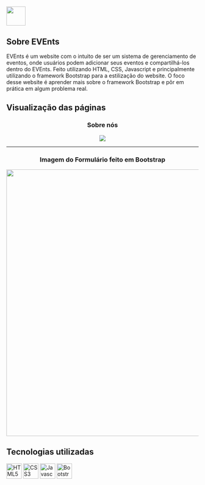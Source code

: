 # <img src="https://luizhcunha.github.io/bootstrap-esbam-project/assets/images/logo-svg.svg" width="50"/>
## Sobre EVEnts
EVEnts é um website com o intuito de ser um sistema de gerenciamento de eventos, onde usuários podem adicionar seus eventos e compartilhá-los dentro do EVEnts.
Feito utilizando HTML, CSS, Javascript e principalmente utilizando o framework Bootstrap para a estilização do website.
O foco desse website é aprender mais sobre o framework Bootstrap e pôr em prática em algum problema real.

## Visualização das páginas

<div align="center">
  
### Sobre nós

![](https://media0.giphy.com/media/v1.Y2lkPTc5MGI3NjExdHdudHM1ZDNoMHl0ejJmaXdlNmoxYnN6cTlmODVhM2o1bm40aTFwbyZlcD12MV9pbnRlcm5hbF9naWZfYnlfaWQmY3Q9Zw/gUhTqIMi5Jwepk9Kdi/giphy.gif)

<hr>

### Imagem do Formulário feito em Bootstrap

<img src="https://i.imgur.com/Ttk0oaZ.png" width=700>

</div>

## Tecnologias utilizadas
<div style="display: inline_block;">
<img alt="HTML5" src="https://cdn.jsdelivr.net/gh/devicons/devicon@latest/icons/html5/html5-original-wordmark.svg" width="40"/>
<img alt="CSS3" src="https://cdn.jsdelivr.net/gh/devicons/devicon@latest/icons/css3/css3-original.svg" width="40"/>
<img alt="Javascript" src="https://cdn.jsdelivr.net/gh/devicons/devicon@latest/icons/javascript/javascript-original.svg" width="40"/>
<img alt="Bootstrap" src="https://cdn.jsdelivr.net/gh/devicons/devicon@latest/icons/bootstrap/bootstrap-original.svg" width="40"/>  
</div>
          
          
